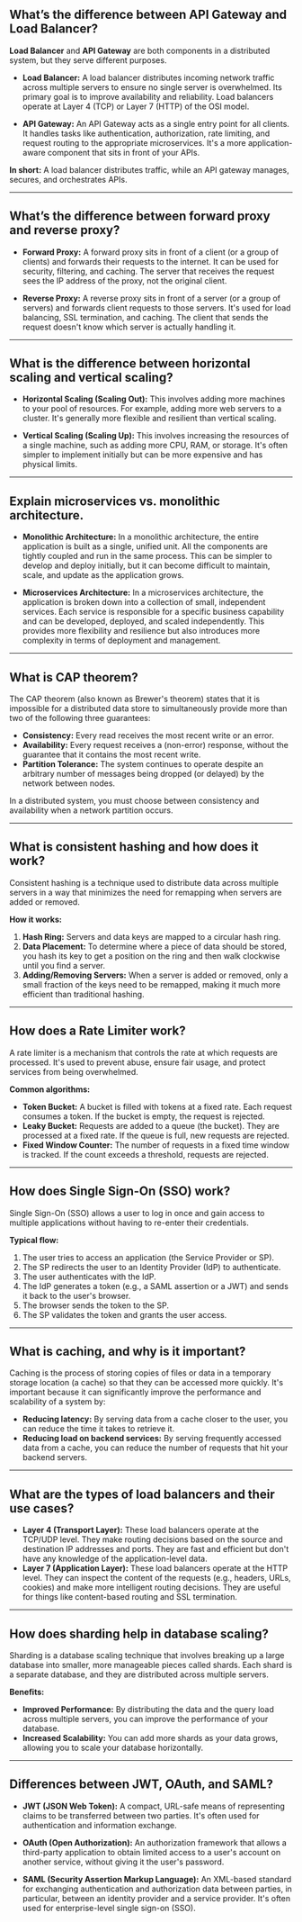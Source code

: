 ## What’s the difference between API Gateway and Load Balancer?

**Load Balancer** and **API Gateway** are both components in a distributed system, but they serve different purposes.

*   **Load Balancer:** A load balancer distributes incoming network traffic across multiple servers to ensure no single server is overwhelmed. Its primary goal is to improve availability and reliability. Load balancers operate at Layer 4 (TCP) or Layer 7 (HTTP) of the OSI model.

*   **API Gateway:** An API Gateway acts as a single entry point for all clients. It handles tasks like authentication, authorization, rate limiting, and request routing to the appropriate microservices. It's a more application-aware component that sits in front of your APIs.

**In short:** A load balancer distributes traffic, while an API gateway manages, secures, and orchestrates APIs.

---

## What’s the difference between forward proxy and reverse proxy?

*   **Forward Proxy:** A forward proxy sits in front of a client (or a group of clients) and forwards their requests to the internet. It can be used for security, filtering, and caching. The server that receives the request sees the IP address of the proxy, not the original client.

*   **Reverse Proxy:** A reverse proxy sits in front of a server (or a group of servers) and forwards client requests to those servers. It's used for load balancing, SSL termination, and caching. The client that sends the request doesn't know which server is actually handling it.

---

## What is the difference between horizontal scaling and vertical scaling?

*   **Horizontal Scaling (Scaling Out):** This involves adding more machines to your pool of resources. For example, adding more web servers to a cluster. It's generally more flexible and resilient than vertical scaling.

*   **Vertical Scaling (Scaling Up):** This involves increasing the resources of a single machine, such as adding more CPU, RAM, or storage. It's often simpler to implement initially but can be more expensive and has physical limits.

---

## Explain microservices vs. monolithic architecture.

*   **Monolithic Architecture:** In a monolithic architecture, the entire application is built as a single, unified unit. All the components are tightly coupled and run in the same process. This can be simpler to develop and deploy initially, but it can become difficult to maintain, scale, and update as the application grows.

*   **Microservices Architecture:** In a microservices architecture, the application is broken down into a collection of small, independent services. Each service is responsible for a specific business capability and can be developed, deployed, and scaled independently. This provides more flexibility and resilience but also introduces more complexity in terms of deployment and management.

---

## What is CAP theorem?

The CAP theorem (also known as Brewer's theorem) states that it is impossible for a distributed data store to simultaneously provide more than two of the following three guarantees:

*   **Consistency:** Every read receives the most recent write or an error.
*   **Availability:** Every request receives a (non-error) response, without the guarantee that it contains the most recent write.
*   **Partition Tolerance:** The system continues to operate despite an arbitrary number of messages being dropped (or delayed) by the network between nodes.

In a distributed system, you must choose between consistency and availability when a network partition occurs.

---

## What is consistent hashing and how does it work?

Consistent hashing is a technique used to distribute data across multiple servers in a way that minimizes the need for remapping when servers are added or removed.

**How it works:**

1.  **Hash Ring:** Servers and data keys are mapped to a circular hash ring.
2.  **Data Placement:** To determine where a piece of data should be stored, you hash its key to get a position on the ring and then walk clockwise until you find a server.
3.  **Adding/Removing Servers:** When a server is added or removed, only a small fraction of the keys need to be remapped, making it much more efficient than traditional hashing.

---

## How does a Rate Limiter work?

A rate limiter is a mechanism that controls the rate at which requests are processed. It's used to prevent abuse, ensure fair usage, and protect services from being overwhelmed.

**Common algorithms:**

*   **Token Bucket:** A bucket is filled with tokens at a fixed rate. Each request consumes a token. If the bucket is empty, the request is rejected.
*   **Leaky Bucket:** Requests are added to a queue (the bucket). They are processed at a fixed rate. If the queue is full, new requests are rejected.
*   **Fixed Window Counter:** The number of requests in a fixed time window is tracked. If the count exceeds a threshold, requests are rejected.

---

## How does Single Sign-On (SSO) work?

Single Sign-On (SSO) allows a user to log in once and gain access to multiple applications without having to re-enter their credentials.

**Typical flow:**

1.  The user tries to access an application (the Service Provider or SP).
2.  The SP redirects the user to an Identity Provider (IdP) to authenticate.
3.  The user authenticates with the IdP.
4.  The IdP generates a token (e.g., a SAML assertion or a JWT) and sends it back to the user's browser.
5.  The browser sends the token to the SP.
6.  The SP validates the token and grants the user access.

---

## What is caching, and why is it important?

Caching is the process of storing copies of files or data in a temporary storage location (a cache) so that they can be accessed more quickly. It's important because it can significantly improve the performance and scalability of a system by:

*   **Reducing latency:** By serving data from a cache closer to the user, you can reduce the time it takes to retrieve it.
*   **Reducing load on backend services:** By serving frequently accessed data from a cache, you can reduce the number of requests that hit your backend servers.

---

## What are the types of load balancers and their use cases?

*   **Layer 4 (Transport Layer):** These load balancers operate at the TCP/UDP level. They make routing decisions based on the source and destination IP addresses and ports. They are fast and efficient but don't have any knowledge of the application-level data.
*   **Layer 7 (Application Layer):** These load balancers operate at the HTTP level. They can inspect the content of the requests (e.g., headers, URLs, cookies) and make more intelligent routing decisions. They are useful for things like content-based routing and SSL termination.

---

## How does sharding help in database scaling?

Sharding is a database scaling technique that involves breaking up a large database into smaller, more manageable pieces called shards. Each shard is a separate database, and they are distributed across multiple servers.

**Benefits:**

*   **Improved Performance:** By distributing the data and the query load across multiple servers, you can improve the performance of your database.
*   **Increased Scalability:** You can add more shards as your data grows, allowing you to scale your database horizontally.

---

## Differences between JWT, OAuth, and SAML?

*   **JWT (JSON Web Token):** A compact, URL-safe means of representing claims to be transferred between two parties. It's often used for authentication and information exchange.

*   **OAuth (Open Authorization):** An authorization framework that allows a third-party application to obtain limited access to a user's account on another service, without giving it the user's password.

*   **SAML (Security Assertion Markup Language):** An XML-based standard for exchanging authentication and authorization data between parties, in particular, between an identity provider and a service provider. It's often used for enterprise-level single sign-on (SSO).